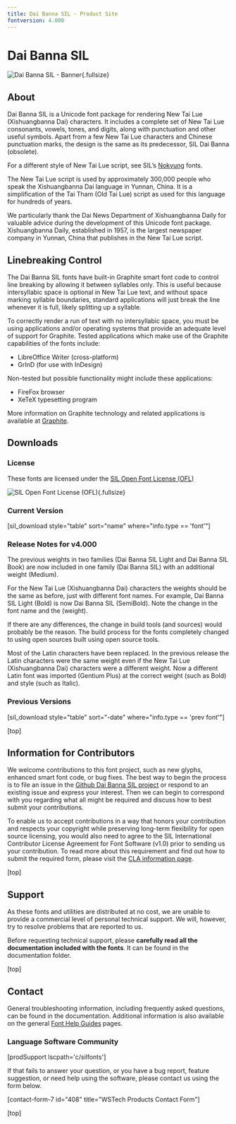 ```yaml
---
title: Dai Banna SIL - Product Site
fontversion: 4.000
---
```


# Dai Banna SIL

![Dai Banna SIL - Banner](assets/images/dbsil_banner.png){.fullsize}
<!-- PRODUCT SITE IMAGE SRC https://software.sil.org/wp/wp-content/uploads/2022/07/dbsil_banner.png -->
<!-- <figcaption>Dai Banna SIL</figcaption> -->

<h2 id="about">About</h2>

Dai Banna SIL is a Unicode font package for rendering New Tai Lue (Xishuangbanna Dai) characters. It includes a complete set of New Tai Lue consonants, vowels, tones, and digits, along with punctuation and other useful symbols. Apart from a few New Tai Lue characters and Chinese punctuation marks, the design is the same as its predecessor, SIL Dai Banna (obsolete).

For a different style of New Tai Lue script, see SIL’s [Nokyung](https://software.sil.org/nokyung) fonts.

The New Tai Lue script is used by approximately 300,000 people who speak the Xishuangbanna Dai language in Yunnan, China. It is a simplification of the Tai Tham (Old Tai Lue) script as used for this language for hundreds of years.

We particularly thank the Dai News Department of Xishuangbanna Daily for valuable advice during the development of this Unicode font package. Xishuangbanna Daily, established in 1957, is the largest newspaper company in Yunnan, China that publishes in the New Tai Lue script.

## Linebreaking Control

The Dai Banna SIL fonts have built-in Graphite smart font code to control line breaking by allowing it between syllables only. This is useful because intersyllabic space is optional in New Tai Lue text, and without space marking syllable boundaries, standard applications will just break the line whenever it is full, likely splitting up a syllable.

To correctly render a run of text with no intersyllabic space, you must be using applications and/or operating systems that provide an adequate level of support for Graphite. Tested applications which make use of the Graphite capabilities of the fonts include:

- LibreOffice Writer (cross-platform)
- GrInD (for use with InDesign)

Non-tested but possible functionality might include these applications:

- FireFox browser
- XeTeX typesetting program

More information on Graphite technology and related applications is available at [Graphite](https://graphite.sil.org/).

<h2 id="downloads">Downloads</h2>

### License

These fonts are licensed under the [SIL Open Font License (OFL)](https://scripts.sil.org/OFL)

![SIL Open Font License (OFL)](assets/images/OFL_logo_rect_color.png){.fullsize}
<!-- PRODUCT SITE IMAGE SRC https://software.sil.org/wp/wp-content/uploads/2019/03/OFL_logo_rect_color.png -->

### Current Version

[sil_download style="table" sort="name" where="info.type == 'font'"]

### Release Notes for v4.000

The previous weights in two families (Dai Banna SIL Light and Dai Banna SIL Book) are now included in one family (Dai Banna SIL) with an additional weight (Medium).

For the New Tai Lue (Xishuangbanna Dai) characters the weights should be the same as before, just with different font names.
For example, Dai Banna SIL Light (Bold) is now Dai Banna SIL (SemiBold). Note the change in the font name and the (weight).

If there are any differences, the change in build tools (and sources) would probably be the reason.
The build process for the fonts completely changed to using open sources built using open source tools.

Most of the Latin characters have been replaced. In the previous release the Latin characters were the same weight
even if the New Tai Lue (Xishuangbanna Dai) characters were a different weight.
Now a different Latin font was imported (Gentium Plus) at the correct weight (such as Bold) and style (such as Italic).

### Previous Versions

[sil_download style="table" sort="-date" where="info.type == 'prev font'"]

[top]

## Information for Contributors

We welcome contributions to this font project, such as new glyphs, enhanced smart font code, or bug fixes. The best way to begin the process is to file an issue in the [Github Dai Banna SIL project](https://github.com/silnrsi/font-daibannasil) or respond to an existing issue and express your interest. Then we can begin to correspond with you regarding what all might be required and discuss how to best submit your contributions.

To enable us to accept contributions in a way that honors your contribution and respects your copyright while preserving long-term flexibility for open source licensing, you would also need to agree to the SIL International Contributor License Agreement for Font Software (v1.0) prior to sending us your contribution. To read more about this requirement and find out how to submit the required form, please visit the [CLA information page](https://software.sil.org/fontcla).

[top]

<h2 id="support">Support</h2>

As these fonts and utilities are distributed at no cost, we are unable to provide a commercial level of personal technical support. We will, however, try to resolve problems that are reported to us.

Before requesting technical support, please **carefully read all the documentation included with the fonts**. It can be found in the documentation folder.

[top]

<h2 id="contact">Contact</h2>

General troubleshooting information, including frequently asked questions, can be found in the documentation. Additional information is also available on the general [Font Help Guides](https://software.sil.org/fonts/guides/) pages.

### Language Software Community

[prodSupport lscpath='c/silfonts']

If that fails to answer your question, or you have a bug report, feature suggestion, or need help using the software, please contact us using the form below.

[contact-form-7 id="408" title="WSTech Products Contact Form"]

[top]
